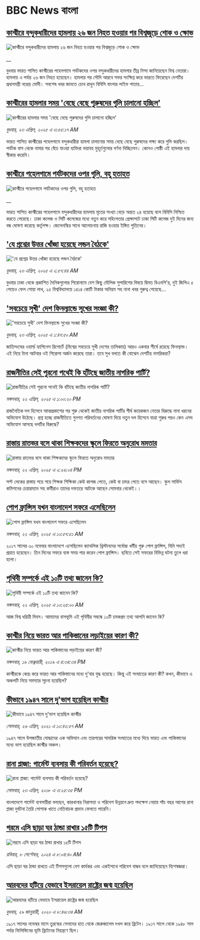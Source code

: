 # BBC News বাংলা## [কাশ্মীরে বন্দুকধারীদের হামলায় ২৬ জন নিহত হওয়ার পর বিশ্বজুড়ে শোক ও ক্ষোভ](https://www.bbc.co.uk/bengali/live/cg41gk13nr4t?at_campaign=githubrss)![কাশ্মীরে বন্দুকধারীদের হামলায় ২৬ জন নিহত হওয়ার পর বিশ্বজুড়ে শোক ও ক্ষোভ](https://ichef.bbci.co.uk/ace/standard/240/cpsprodpb/f6fc/live/01eda0b0-1ffe-11f0-9060-674316cb3a1f.jpg)__বুধবার ভারত শাসিত কাশ্মীরের পহেলগামে পর্যটকদের ওপর বন্দুকধারীদের হামলার তীব্র নিন্দা জানিয়েছেন বিশ্ব নেতারা। হামলায় এ পর্যন্ত ২৬ জন নিহত হয়েছেন। হামলার পর সৌদি আরবে সফর সংক্ষিপ্ত করে ভারতে ফিরেছেন দেশটির প্রধানমন্ত্রী নরেন্দ্র মোদী। সবশেষ খবর জানতে চোখ রাখুন বিবিসি বাংলার লাইভ পাতায়...## [কাশ্মীরের হামলার সময় 'বেছে বেছে পুরুষদের গুলি চালানো হচ্ছিল'](https://www.bbc.com/bengali/articles/cvg85ep4284o?at_campaign=githubrss)![কাশ্মীরের হামলার সময় 'বেছে বেছে পুরুষদের গুলি চালানো হচ্ছিল'](https://ichef.bbci.co.uk/ace/standard/240/cpsprodpb/b9cf/live/ff9f9300-1ff2-11f0-9c65-a5c3dc449bf3.jpg)_বুধবার, ২৩ এপ্রিল, ২০২৫ এ ৩:৫৫:১৭ AM_ভারত শাসিত কাশ্মীরের পহেলগামে বন্দুকধারীরা হামলা চালানোর সময় বেছে বেছে পুরুষদের লক্ষ্য করে গুলি করছিল। পর্যটক বাস থেকে নামার পর বেঁচে যাওয়া ব্যক্তিরা ভয়াবহ মুহূর্তগুলোর বর্ণনা দিচ্ছিলেন। কোনও গোষ্ঠী এই হামলার দায় স্বীকার করেনি।## [কাশ্মীরে পহেলগামে পর্যটকদের ওপর গুলি, বহু হতাহত](https://www.bbc.co.uk/bengali/live/cdrgep6n500t?at_campaign=githubrss)![কাশ্মীরে পহেলগামে পর্যটকদের ওপর গুলি, বহু হতাহত](https://ichef.bbci.co.uk/ace/standard/240/cpsprodpb/7c17/live/e0570de0-1f7d-11f0-b265-abe347419ae3.jpg)__ভারত শাসিত কাশ্মীরের পহেলগামে বন্দুকধারীদের হামলায় মৃতের সংখ্যা বেড়ে অন্তত ২৪ হয়েছে বলে বিবিসি নিশ্চিত করতে পেরেছে। ঢাকা কলেজ ও সিটি কলেজের মধ্যে নতুন করে সহিংসতার প্রেক্ষাপটে ঢাকা সিটি কলেজ দুই দিনের জন্য বন্ধ ঘোষণা করেছে কর্তৃপক্ষ। জেলেনস্কির সাথে আলোচনায় রাজি হওয়ার ইঙ্গিত পুতিনের।## ['যে প্রশ্নের উত্তর খোঁজা হয়েছে লন্ডন বৈঠকে'](https://www.bbc.com/bengali/articles/c2de13rgkpro?at_campaign=githubrss)!['যে প্রশ্নের উত্তর খোঁজা হয়েছে লন্ডন বৈঠকে'](https://ichef.bbci.co.uk/ace/standard/240/cpsprodpb/acfa/live/f67a4830-1feb-11f0-9c65-a5c3dc449bf3.jpg)_বুধবার, ২৩ এপ্রিল, ২০২৫ এ ২:৫৭:৪৪ AM_বুধবার ঢাকা থেকে প্রকাশিত দৈনিকগুলোর শিরোনামে বেশ কিছু মৌলিক সুপারিশের বিষয়ে দ্বিমত বিএনপি'র, দুই জিপিএ ৫ পেয়েও ফেল সোয়া লাখ, ২৫ বিশ্ববিদ্যালয়ে ১৪১৪ কোটি টাকার অনিয়ম সহ নানা খবর গুরুত্ব পেয়েছে…## ['সবচেয়ে সুখী' দেশ ফিনল্যান্ডে সুখের সংজ্ঞা কী?](https://www.bbc.com/bengali/articles/c934nyg2vzyo?at_campaign=githubrss)!['সবচেয়ে সুখী' দেশ ফিনল্যান্ডে সুখের সংজ্ঞা কী?](https://ichef.bbci.co.uk/ace/standard/240/cpsprodpb/4bfd/live/dec1eff0-1d01-11f0-b1b3-7358f8d35a35.jpg)_বুধবার, ২৩ এপ্রিল, ২০২৫ এ ১:৪৭:৫০ AM_জাতিসংঘের ওয়ার্ল্ড হ্যাপিনেস রিপোর্টে (বিশ্বের সবচেয়ে সুখী দেশের তালিকায়)  আরও একবার শীর্ষে রয়েছে ফিনল্যান্ড। এই নিয়ে টানা আটবার ওই শিরোপা অর্জন করেছে তারা। তবে সুখ বলতে কী বোঝেন দেশটির নাগরিকরা?## [রাজনীতির সেই পুরনো পথেই কি হাঁটছে জাতীয় নাগরিক পার্টি?](https://www.bbc.com/bengali/articles/cgrgdve8j2xo?at_campaign=githubrss)![রাজনীতির সেই পুরনো পথেই কি হাঁটছে জাতীয় নাগরিক পার্টি?](https://ichef.bbci.co.uk/ace/standard/240/cpsprodpb/d3ba/live/9c83bc50-1f71-11f0-b265-abe347419ae3.jpg)_মঙ্গলবার, ২২ এপ্রিল, ২০২৫ এ ১:০০:২০ PM_রাজনৈতিক দল হিসেবে আত্মপ্রকাশের পর শুরু থেকেই জাতীয় নাগরিক পার্টির শীর্ষ কয়েকজন নেতার বিরুদ্ধে নানা ধরনের অভিযোগ উঠেছে। প্রশ্ন হচ্ছে রাজনীতিতে গুনগত পরিবর্তনের ঘোষণা দিয়ে নতুন দল হিসেবে যাত্রা শুরুর পরও কেন এসব অভিযোগ আসছে দলটির বিরুদ্ধে?## [রাস্তায় রাতভর বসে থাকা শিক্ষকদের স্কুলে ফিরতে অনুরোধ মমতার](https://www.bbc.com/bengali/articles/cwy6w7j1rn9o?at_campaign=githubrss)![রাস্তায় রাতভর বসে থাকা শিক্ষকদের স্কুলে ফিরতে অনুরোধ মমতার](https://ichef.bbci.co.uk/ace/standard/240/cpsprodpb/9309/live/a7942360-1f7a-11f0-b265-abe347419ae3.jpg)_মঙ্গলবার, ২২ এপ্রিল, ২০২৫ এ ২:২৬:০৪ PM_সল্ট লেকের রাস্তায় শয়ে শয়ে শিক্ষক শিক্ষিকা কেউ কাগজ পেতে, কেউ বা চাদর পেতে বসে আছেন। স্কুল সার্ভিস কমিশনের চেয়ারম্যান সহ কর্মীরাও তাদের দফতরে আটকে আছেন সোমবার থেকেই।।## [পোপ ফ্রান্সিস যখন বাংলাদেশ সফরে এসেছিলেন](https://www.bbc.com/bengali/articles/ckgrl6de1xjo?at_campaign=githubrss)![পোপ ফ্রান্সিস যখন বাংলাদেশ সফরে এসেছিলেন](https://ichef.bbci.co.uk/ace/standard/240/cpsprodpb/6467/live/9e1ed3e0-1f5f-11f0-8c64-4b4ab8aefa30.jpg)_মঙ্গলবার, ২২ এপ্রিল, ২০২৫ এ ১০:৫৭:৫১ AM_২০১৭ সালের ৩০ নভেম্বর বাংলাদেশে এসেছিলেন ক্যাথলিক খ্রিস্টানদের সর্বোচ্চ ধর্মীয় গুরু পোপ ফ্রান্সিস, যিনি সদ্যই প্রয়াত হয়েছেন। তিন দিনের সফরে ব্যস্ত সময় পার করেন পোপ ফ্রান্সিস। ছবিতে সেই সফরের বিভিন্ন ঘটনা তুলে ধরা হলো।## [পৃথিবী সম্পর্কে এই ১০টি তথ্য জানেন কি?](https://www.bbc.com/bengali/articles/cly81evprnzo?at_campaign=githubrss)![পৃথিবী সম্পর্কে এই ১০টি তথ্য জানেন কি?](https://ichef.bbci.co.uk/ace/standard/240/cpsprodpb/31da/live/08c82880-1f52-11f0-b265-abe347419ae3.jpg)_মঙ্গলবার, ২২ এপ্রিল, ২০২৫ এ ১০:২৫:০০ AM_আজ বিশ্ব ধরিত্রী দিবস। আমাদের বাসভূমি এই পৃথিবীর সম্বন্ধে ১০টি চমকপ্রদ তথ্য আপনি জানেন কি?## [কাশ্মীর নিয়ে ভারত আর পাকিস্তানের লড়াইয়ের কারণ কী?](https://www.bbc.com/bengali/news-47292738?at_campaign=githubrss)![কাশ্মীর নিয়ে ভারত আর পাকিস্তানের লড়াইয়ের কারণ কী?](https://ichef.bbci.co.uk/ace/standard/240/cpsprodpb/E2EA/production/_105709085__105648048_hi052329226.jpg)_মঙ্গলবার, ১৯ ফেব্রুয়ারী, ২০১৯ এ ৪:৩৪:৩৪ PM_কাশ্মীরকে কেন্দ্র করে ভারত আর পাকিস্তানের মধ্যে দু'বার যুদ্ধ হয়েছে। কিন্তু এই সংঘাতের কারণ কী? কখন, কীভাবে এ অঞ্চলটি নিয়ে সমস্যার সূচনা হয়েছিল?## [কীভাবে ১৯৪৭ সালে দু'ভাগ হয়েছিল কাশ্মীর](https://www.bbc.com/bengali/news-56651354?at_campaign=githubrss)![কীভাবে ১৯৪৭ সালে দু'ভাগ হয়েছিল কাশ্মীর](https://ichef.bbci.co.uk/ace/standard/240/cpsprodpb/4CEE/production/_117849691_p07k7dvp.jpg)_সোমবার, ২৬ এপ্রিল, ২০২১ এ ১০:৪২:৫৭ AM_১৯৪৭ সালে উপজাতীয় যোদ্ধাদের এক অভিযান এবং তারপরের সামরিক সংঘাতের মধ্যে দিয়ে ভারত এবং পাকিস্তানের মধ্যে ভাগ হয়েছিল কাশ্মীর অঞ্চল।## [রানা প্লাজা: গার্মেন্ট ব্যবসায় কী পরিবর্তন হয়েছে?](https://www.bbc.com/bengali/news-43866740?at_campaign=githubrss)![রানা প্লাজা: গার্মেন্ট ব্যবসায় কী পরিবর্তন হয়েছে?](https://ichef.bbci.co.uk/ace/standard/240/cpsprodpb/15D05/production/_100994398_06.jpg)_সোমবার, ২৩ এপ্রিল, ২০১৮ এ ৩:২৫:৩৫ PM_বাংলাদেশে গার্মেন্ট ব্যবসায়ীরা বলছেন, কারখানার নিরাপত্তা ও পরিবেশ উন্নয়নে দ্রুত পদক্ষেপ নেয়ায় পাঁচ বছর আগের রানা প্লাজা দুর্ঘটনা তৈরি পোশাক খাতে নেতিবাচক প্রভাব ফেলতে পারেনি।## [গরমে এসি ছাড়া ঘর ঠান্ডা রাখার ১৫টি টিপস](https://www.bbc.com/bengali/articles/c4n1n0n0re8o?at_campaign=githubrss)![গরমে এসি ছাড়া ঘর ঠান্ডা রাখার ১৫টি টিপস](https://ichef.bbci.co.uk/ace/standard/240/cpsprodpb/20df/live/4ff9c200-1359-11ef-99fd-a7e7c6acfe47.jpg)_রবিবার, ৮ সেপ্টেম্বর, ২০২৪ এ ৮:০৪:৪০ AM_এসি ছাড়া ঘর ঠান্ডা রাখতে এই টিপসগুলো বেশ কার্যকর এবং একইসাথে পরিবেশ বান্ধব বলে জানিয়েছেন বিশেষজ্ঞরা।## [আরবদের হটিয়ে যেভাবে ইসরায়েল রাষ্ট্রের জন্ম হয়েছিল](https://www.bbc.com/bengali/news-40351128?at_campaign=githubrss)![আরবদের হটিয়ে যেভাবে ইসরায়েল রাষ্ট্রের জন্ম হয়েছিল](https://ichef.bbci.co.uk/ace/standard/240/cpsprodpb/E823/production/_96572495_615c50f6-ef2a-4927-81d7-abe707054460.jpg)_বুধবার, ২৯ জানুয়ারী, ২০২০ এ ৮:৪৬:৩৪ AM_১৯১৭ সালের নভেম্বর মাসে তুরস্কের সেনাদের হাত থেকে জেরুজালেম দখল করে ব্রিটেন। ১৯১৭ সালে থেকে ১৯৪৮ সাল পর্যন্ত ফিলিস্তিনের ভূমি ব্রিটেনের নিয়ন্ত্রণে ছিল।